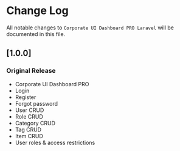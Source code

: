 # Change Log

All notable changes to `Corporate UI Dashboard PRO Laravel` will be documented in this file.

## [1.0.0]

### Original Release

-   Corporate UI Dashboard PRO
-   Login
-   Register
-   Forgot password
-   User CRUD
-   Role CRUD
-   Category CRUD
-   Tag CRUD
-   Item CRUD
-   User roles & access restrictions
